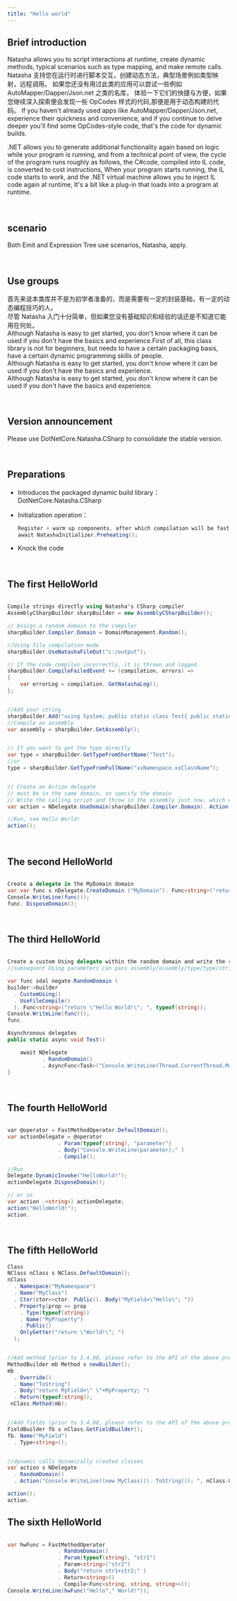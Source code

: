 ```yaml
---
title: "Hello world"
---
```


## Brief introduction

Natasha allows you to script interactions at runtime, create dynamic methods, typical scenarios such as type mapping, and make remote calls. Natasha 支持您在运行时进行脚本交互，创建动态方法，典型场景例如类型映射，远程调用。 如果您还没有用过此类的应用可以尝试一些例如 AutoMapper/Dapper/Json.net 之类的名库， 体验一下它们的快捷与方便，如果您继续深入探索便会发现一些 OpCodes 样式的代码,那便是用于动态构建的代码。 If you haven't already used apps like AutoMapper/Dapper/Json.net, experience their quickness and convenience, and if you continue to delve deeper you'll find some OpCodes-style code, that's the code for dynamic builds.

.NET allows you to generate additional functionality again based on logic while your program is running, and from a technical point of view, the cycle of the program runs roughly as follows, the C#code, compiled into IL code, is converted to cost instructions, When your program starts running, the IL code starts to work, and the .NET virtual machine allows you to inject IL code again at runtime, It's a bit like a plug-in that loads into a program at runtime.

<br/>

## scenario

Both Emit and Expression Tree use scenarios, Natasha, apply.

<br/>

## Use groups

首先来说本类库并不是为初学者准备的，而是需要有一定的封装基础，有一定的动态编程技巧的人。  
尽管 Natasha 入门十分简单，但如果您没有基础知识和经验的话还是不知道它能用在何处。  
Although Natasha is easy to get started, you don't know where it can be used if you don't have the basics and experience.First of all, this class library is not for beginners, but needs to have a certain packaging basis, have a certain dynamic programming skills of people.  
Although Natasha is easy to get started, you don't know where it can be used if you don't have the basics and experience.  
Although Natasha is easy to get started, you don't know where it can be used if you don't have the basics and experience.

<br/>

## Version announcement

Please use DotNetCore.Natasha.CSharp to consolidate the stable version.

<br/>

## Preparations

- Introduces the packaged dynamic build library： DotNetCore.Natasha.CSharp

- Initialization operation：

  ```cs
  Register + warm up components, after which compilation will be faster
  await NatashaInitializer.Preheating();
  ```

- Knock the code

<br/>

## The first HelloWorld

```cs

Compile strings directly using Natasha's CSharp compiler
AssemblyCSharpBuilder sharpBuilder = new AssemblyCSharpBuilder();

// Assign a random domain to the compiler
sharpBuilder.Compiler.Domain = DomainManagement.Random();

//Using file compilation mode
sharpBuilder.UseNatashaFileOut("c:/output");

// If the code compiles incorrectly, it is thrown and logged.
sharpBuilder.CompileFailedEvent += (compilation, errors) =>
{
    var errorLog = compilation. GetNatashaLog();
};


//Add your string
sharpBuilder.Add("using System; public static class Test{ public static void Show(){ Console.WriteLine(\"Hello World!\"); }}");
//Compile an assembly
var assembly = sharpBuilder.GetAssembly();


// If you want to get the type directly
var type = sharpBuilder.GetTypeFromShortName("Test");
//or
type = sharpBuilder.GetTypeFromFullName("xxNamespace.xxClassName");


// Create an Action delegate
// must be in the same domain, so specify the domain
// Write the calling script and throw in the assembly just now, which will automatically add a using reference
var action = NDelegate.UseDomain(sharpBuilder.Compiler.Domain). Action("Test.Show();" , assembly);

//Run, see Hello World!
action();

```

<br/>

## The second HelloWorld

```cs

Create a delegate in the MyDomain domain
var var func s nDelegate.CreateDomain ("MyDomain"). Func<string>("return \"Hello World!\"; ");
Console.WriteLine(func());
func. DisposeDomain();

```

<br/>

## The third HelloWorld

```cs

Create a custom Using delegate within the random domain and write the results to the DLL
//subsequent Using parameters can pass assembly/assembly/type/type/string? /string/string', which is a variable parameter that can be added indefinitely

var func sdal negate.RandomDomain (
builder->builder
  . CustomUsing()
  . UseFileCompile()
  ). Func<string>("return \"Hello World!\"; ", typeof(string));
Console.WriteLine(func());
func.

```

```cs
Asynchronous delegates
public static async void Test()

    await NDelegate
           . RandomDomain()
           . AsyncFunc<Task>("Console.WriteLine(Thread.CurrentThread.ManagedThreadId);" )();
}
```

<br/>

## The fourth HelloWorld

```cs

var @operator = FastMethodOperator.DefaultDomain();
var actionDelegate = @operator
                . Param(typeof(string), "parameter")
                . Body("Console.WriteLine(parameter);" )
                . Compile();

//Run
Delegate.DynamicInvoke("HelloWorld!");
actionDelegate.DisposeDomain();

// or so
var action .<string>) actionDelegate;
action("HelloWorld!");
action.
```

<br/>

## The fifth HelloWorld

```cs
Class
NClass nClass s NClass.DefaultDomain();
nClass
  . Namespace("MyNamespace")
  . Name("MyClass")
  . Ctor(ctor=>ctor. Public(). Body("MyField=\"Hello\"; "))
  . Property(prop => prop
    . Type(typeof(string))
    . Name("MyProperty")
    . Public()
    OnlyGetter("return \"World!\"; ")
  );


//Add method (prior to 3.4.00, please refer to the API of the above properties)
MethodBuilder mb Method s newBuilder();
mb
  . Override()
  . Name("ToString")
  . Body("return MyField+\" \"+MyProperty; ")
  . Return(typeof(string));
 nClass.Method(mb);


//Add fields (prior to 3.4.00, please refer to the API of the above properties)
FieldBuilder fb s nClass.GetFieldBuilder();
fb. Name("MyField")
  . Type<string>();


//dynamic calls dynamically created classes
var action s NDelegate
  . RandomDomain()
  . Action("Console.WriteLine((new MyClass()). ToString()); ", nClass.GetType());

action();
action.
```

## The sixth HelloWorld

```cs

var hwFunc = FastMethodOperator
                . RandomDomain()
                . Param(typeof(string), "str1")
                . Param<string>("str2")
                . Body("return str1+str2;" )
                . Return<string>()
                . Compile<Func<string, string, string>>();
Console.WriteLine(hwFunc("Hello"," World!"));

```
